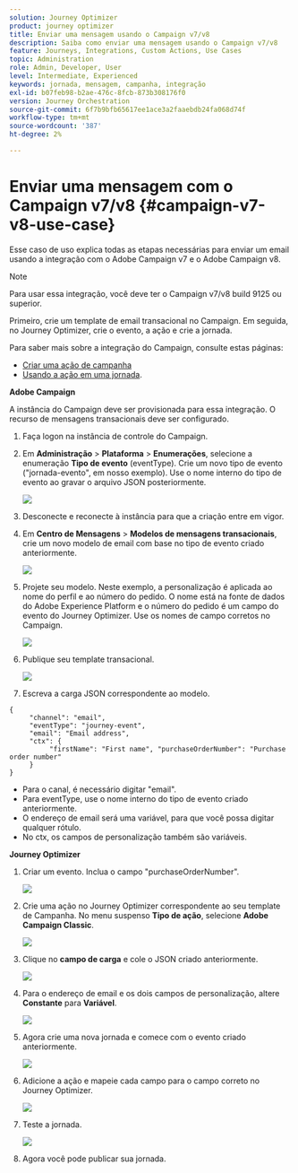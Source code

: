 ```yaml
---
solution: Journey Optimizer
product: journey optimizer
title: Enviar uma mensagem usando o Campaign v7/v8
description: Saiba como enviar uma mensagem usando o Campaign v7/v8
feature: Journeys, Integrations, Custom Actions, Use Cases
topic: Administration
role: Admin, Developer, User
level: Intermediate, Experienced
keywords: jornada, mensagem, campanha, integração
exl-id: b07feb98-b2ae-476c-8fcb-873b308176f0
version: Journey Orchestration
source-git-commit: 6f7b9bfb65617ee1ace3a2faaebdb24fa068d74f
workflow-type: tm+mt
source-wordcount: '387'
ht-degree: 2%

---
```


# Enviar uma mensagem com o Campaign v7/v8 {#campaign-v7-v8-use-case}

Esse caso de uso explica todas as etapas necessárias para enviar um email usando a integração com o Adobe Campaign v7 e o Adobe Campaign v8.

>[!NOTE]
>
>Para usar essa integração, você deve ter o Campaign v7/v8 build 9125 ou superior.

Primeiro, crie um template de email transacional no Campaign. Em seguida, no Journey Optimizer, crie o evento, a ação e crie a jornada.

Para saber mais sobre a integração do Campaign, consulte estas páginas:

* [Criar uma ação de campanha](../action/acc-action.md)
* [Usando a ação em uma jornada](../building-journeys/using-adobe-campaign-v7-v8.md).

**Adobe Campaign**

A instância do Campaign deve ser provisionada para essa integração. O recurso de mensagens transacionais deve ser configurado.

1. Faça logon na instância de controle do Campaign.

1. Em **Administração** > **Plataforma** > **Enumerações**, selecione a enumeração **Tipo de evento** (eventType). Crie um novo tipo de evento (&quot;jornada-evento&quot;, em nosso exemplo). Use o nome interno do tipo de evento ao gravar o arquivo JSON posteriormente.

   ![](assets/accintegration-uc-1.png)

1. Desconecte e reconecte à instância para que a criação entre em vigor.

1. Em **Centro de Mensagens** > **Modelos de mensagens transacionais**, crie um novo modelo de email com base no tipo de evento criado anteriormente.

   ![](assets/accintegration-uc-2.png)

1. Projete seu modelo. Neste exemplo, a personalização é aplicada ao nome do perfil e ao número do pedido. O nome está na fonte de dados do Adobe Experience Platform e o número do pedido é um campo do evento do Journey Optimizer. Use os nomes de campo corretos no Campaign.

   ![](assets/accintegration-uc-3.png)

1. Publique seu template transacional.

   ![](assets/accintegration-uc-4.png)

1. Escreva a carga JSON correspondente ao modelo.

```
{
     "channel": "email",
     "eventType": "journey-event",
     "email": "Email address",
     "ctx": {
          "firstName": "First name", "purchaseOrderNumber": "Purchase order number"
     }
}
```

* Para o canal, é necessário digitar &quot;email&quot;.
* Para eventType, use o nome interno do tipo de evento criado anteriormente.
* O endereço de email será uma variável, para que você possa digitar qualquer rótulo.
* No ctx, os campos de personalização também são variáveis.

**Journey Optimizer**

1. Criar um evento. Inclua o campo &quot;purchaseOrderNumber&quot;.

   ![](assets/accintegration-uc-5.png)

1. Crie uma ação no Journey Optimizer correspondente ao seu template de Campanha. No menu suspenso **Tipo de ação**, selecione **Adobe Campaign Classic**.

   ![](assets/accintegration-uc-6.png)

1. Clique no **campo de carga** e cole o JSON criado anteriormente.

   ![](assets/accintegration-uc-7.png)

1. Para o endereço de email e os dois campos de personalização, altere **Constante** para **Variável**.

   ![](assets/accintegration-uc-8.png)

1. Agora crie uma nova jornada e comece com o evento criado anteriormente.

   ![](assets/accintegration-uc-9.png)

1. Adicione a ação e mapeie cada campo para o campo correto no Journey Optimizer.

   ![](assets/accintegration-uc-10.png)

1. Teste a jornada.

   ![](assets/accintegration-uc-11.png)

1. Agora você pode publicar sua jornada.
